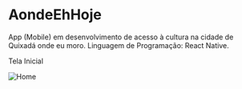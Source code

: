 # AondeEhHoje
App (Mobile) em desenvolvimento de acesso à cultura na cidade de Quixadá onde eu moro.
Linguagem de Programação: React Native.


Tela Inicial

![Home](https://github.com/saviosoaresc/AondeEhHoje/assets/62923486/403ad5bf-2d10-4e91-bb17-def53add579b)
